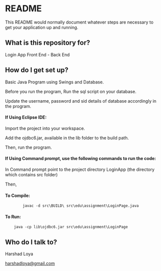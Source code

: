 # README #

This README would normally document whatever steps are necessary to get your application up and running.

## What is this repository for? ##

Login App Front End - Back End

## How do I get set up? ##

Basic Java Program using Swings and Database.

Before you run the program, Run the sql script on your database.

Update the username, password and sid details of database accordingly in the program.

#### If Using Eclipse IDE: ####

Import the project into your workspace.

Add the ojdbc6.jar, available in the lib folder to the build path.

Then, run the program.

#### If Using Command prompt, use the following commands to run the code: ####

In Command prompt point to the project directory LoginApp (the directory which contains src folder)

Then,

#### To Compile: ####
			javac -d src\BUILD\ src\edu\assignment\LoginPage.java

#### To Run: ####
		java -cp lib\ojdbc6.jar src\edu\assignment\LoginPage

## Who do I talk to? ##

Harshad Loya

harshadloya@gmail.com